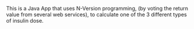 
This is a Java App that uses N-Version programming, (by voting the return value from several web services), to calculate one of the 3 different types of insulin dose.
